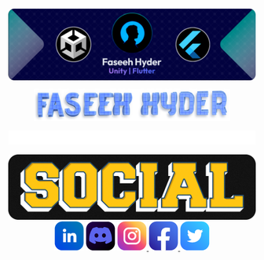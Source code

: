 ![Banner](https://github.com/faseehhyder/faseehhyder/blob/main/Images/Banner.png)
<div align = "center">
	<img src="https://github.com/faseehhyder/faseehhyder/blob/main/Images/NameHeading.png" width="400">
</div>
<div align="center">
	<br>
	<img src="https://github.com/faseehhyder/faseehhyder/blob/main/svgs/header.svg">
	<br>
</div>

  <br>
  <div align="center">
  <img src = "https://github.com/faseehhyder/faseehhyder/blob/main/Images/Social.png">
  <br<
    <a href = "https://www.linkedin.com/in/faseehhyder/" target ="_blank">
      <img src="https://github.com/faseehhyder/faseehhyder/blob/main/Icons/LinkedIn%20Icon%402x.png">
    </a>
    <img src="https://github.com/faseehhyder/faseehhyder/blob/main/Icons/Discord%20Icon%402x.png">
    <a href = "https://www.instagram.com/faseeh.hyder/" target ="_blank">
      <img src="https://github.com/faseehhyder/faseehhyder/blob/main/Icons/Instagram%20Icon%402x.png">
    </a>
    <a href = "https://www.facebook.com/faseehhyder.2002/" target ="_blank">
      <img src="https://github.com/faseehhyder/faseehhyder/blob/main/Icons/FaceBook%20Icon%402x.png">
    </a>
    <img src="https://github.com/faseehhyder/faseehhyder/blob/main/Icons/Twitter%402x.png">
    <br>
  </div>
  

